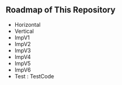 ## Roadmap of This Repository
* Horizontal
* Vertical
* ImpV1
* ImpV2
* ImpV3
* ImpV4
* ImpV5
* ImpV6
* Test : TestCode